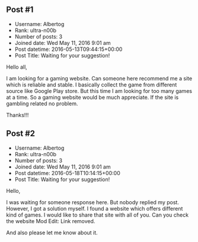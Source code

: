 ## Post #1
- Username: Albertog
- Rank: ultra-n00b
- Number of posts: 3
- Joined date: Wed May 11, 2016 9:01 am
- Post datetime: 2016-05-13T09:44:15+00:00
- Post Title: Waiting for your suggestion!

Hello all,

I am looking for a gaming website. Can someone here recommend me a site which is reliable and stable. I basically collect the game from different source like Google Play store. But this time I am looking for too many games at  a time. So a gaming website would be much appreciate. If the site is gambling related no problem. 

Thanks!!!
## Post #2
- Username: Albertog
- Rank: ultra-n00b
- Number of posts: 3
- Joined date: Wed May 11, 2016 9:01 am
- Post datetime: 2016-05-18T10:14:15+00:00
- Post Title: Waiting for your suggestion!

Hello,

I was waiting for someone response here. But nobody replied my post. However, I got a solution myself. I found a website which offers different kind of games. I would like to share that site with all of you. Can you check the website Mod Edit: Link removed.

And also please let me know about it.
